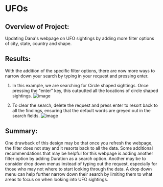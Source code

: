# UFOs

## Overview of Project: 
Updating Dana's webpage on UFO sightings by adding more filter options of city, state, country and shape.

## Results:
With the addition of the specific filter options, there are now more ways to narrow down your search by typing in your request and pressing enter.

1. In this example, we are searching for Circle shaped sightings. Once pressing the "enter" key, this outputted all the locations of circle shaped sightings.
![image](https://user-images.githubusercontent.com/96352427/159179826-3b56113e-0bf7-4825-9035-c1e991340209.png)

2. To clear the search, delete the request and press enter to resort back to all the findings, ensuring that the default words are greyed out in the search fields. 
![image](https://user-images.githubusercontent.com/96352427/159179917-f06d7d19-0d27-4975-aa5c-b91bdd45f002.png)

## Summary:
One drawback of this design may be that once you refresh the webpage, the filter does not stay and it resorts back to all the data.
Some additional recommendations that may be helpful for this webpage is adding another filter option by adding Duration as a search option.
Another may be to consider drop down menus instead of typing out the request, especially for those who may not where to start looking through the data. 
A drop down menu can help further narrow down their search by limiting them to what areas to focus on when looking into UFO sightings.


